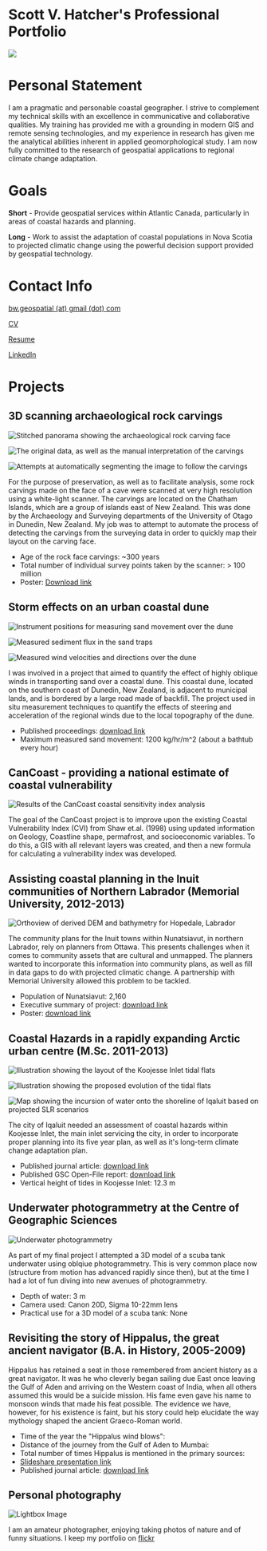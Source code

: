 # Scott V. Hatcher's Professional Portfolio

![](./img/profile_pic.jpg)

# Personal Statement

I am a pragmatic and personable coastal geographer. I strive to complement my
technical skills with an excellence in communicative and collaborative
qualities. My training has provided me with a grounding in modern GIS and
remote sensing technologies, and my experience in research has given me the
analytical abilities inherent in applied geomorphological study. I am now fully
committed to the research of geospatial applications to regional climate change
adaptation.

# Goals

**Short** - Provide geospatial services within Atlantic Canada, particularly in
areas of coastal hazards and planning.

**Long** - Work to assist the adaptation of coastal populations in Nova Scotia
to projected climatic change using the powerful decision support provided by
geospatial technology.

# Contact Info

[bw.geospatial (at) gmail (dot) com](mailto://bw.geospatial@gmail.com)

[CV](https://www.dropbox.com/s/pr37f6wlz3l2igq/SVHatcher_CV.pdf?dl=0)

[Resume](https://www.dropbox.com/s/01i20w8pb0f1iaq/SVHatcher_CV_geospatial_tech.pdf?dl=0)

[LinkedIn](https://ca.linkedin.com/in/svhatcher)

# Projects

## 3D scanning archaeological rock carvings

![Stitched panorama showing the archaeological rock carving face](./img/chatham1.png)

![The original data, as well as the manual interpretation of the carvings](./img/chatham4.png)

![Attempts at automatically segmenting the image to follow the carvings](./img/chatham3.png)

For the purpose of preservation, as well as to facilitate analysis, some rock
carvings made on the face of a cave were scanned at very high resolution using
a white-light scanner. The carvings are located on the Chatham Islands, which
are a group of islands east of New Zealand. This was done by the Archaeology
and Surveying departments of the University of Otago in Dunedin, New Zealand.
My job was to attempt to automate the process of detecting the carvings from
the surveying data in order to quickly map their layout on the carving face.

  * Age of the rock face carvings: ~300 years
  * Total number of individual survey points taken by the scanner: > 100 million
  * Poster: [Download link](https://www.dropbox.com/s/jbat6o8cva9fz4x/SVHatcher_ESASummerSchool_poster.pdf?dl=0)

## Storm effects on an urban coastal dune

![Instrument positions for measuring sand movement over the dune](./img/dunedin1.png)

![Measured sediment flux in the sand traps](./img/dunedin2.png)

![Measured wind velocities and directions over the dune](./img/dunedin3.png)

I was involved in a project that aimed to quantify the effect of highly oblique
winds in transporting sand over a coastal dune. This coastal dune, located on
the southern coast of Dunedin, New Zealand, is adjacent to municipal lands, and
is bordered by a large road made of backfill. The project used in situ
measurement techniques to quantify the effects of steering and acceleration of
the regional winds due to the local topography of the dune.

  * Published proceedings: [download link](http://www.jcronline.org/doi/pdf/10.2112/SI75-059.1)
  * Maximum measured sand movement: 1200 kg/hr/m^2 (about a bathtub every hour)

## CanCoast - providing a national estimate of coastal vulnerability

![Results of the CanCoast coastal sensitivity index analysis](./img/CanCoast_CSI2.png)

The goal of the CanCoast project is to improve upon the existing Coastal
Vulnerability Index (CVI) from Shaw et.al. (1998) using updated information on
Geology, Coastline shape, permafrost, and socioeconomic variables. To do this,
a GIS with all relevant layers was created, and then a new formula for
calculating a vulnerability index was developed.

## Assisting coastal planning in the Inuit communities of Northern Labrador (Memorial University, 2012-2013)

![Orthoview of derived DEM and bathymetry for Hopedale, Labrador](./img/sci1.png)

The community plans for the Inuit towns within Nunatsiavut, in northern
Labrador, rely on planners from Ottawa. This presents challenges when it comes
to community assets that are cultural and unmapped. The planners wanted to
incorporate this information into community plans, as well as fill in data gaps
to do with projected climatic change. A partnership with Memorial University
allowed this problem to be tackled.

  * Population of Nunatsiavut: 2,160
  * Executive summary of project: [download link](http://nainresearchcentre.com/wp-content/uploads/2013/04/SakKija%CC%82nginnatuk-Nunalik_Learning-from-the-coast-executive-summary_low-res.pdf)
  * Poster: [download link](http://nainresearchcentre.com/wp-content/uploads/2013/04/ArcticNetPoster_finalWeb.pdf)

## Coastal Hazards in a rapidly expanding Arctic urban centre (M.Sc. 2011-2013)  

![Illustration showing the layout of the Koojesse Inlet tidal flats](./img/iqaluit1.png)

![Illustration showing the proposed evolution of the tidal flats](./img/iqaluit2.png)

![Map showing the incursion of water onto the shoreline of Iqaluit based on projected SLR scenarios](./img/arctic2.png)

The city of Iqaluit needed an assessment of coastal hazards within Koojesse
Inlet, the main inlet servicing the city, in order to incorporate proper
planning into its five year plan, as well as it's long-term climate change
adaptation plan.

  * Published journal article: [download link](http://arctic.journalhosting.ucalgary.ca/arctic/index.php/arctic/article/view/4526)
  * Published GSC Open-File report: [download link](http://publications.gc.ca/collections/collection_2016/rncan-nrcan/M183-2-7653-eng.pdf)
  * Vertical height of tides in Koojesse Inlet: 12.3 m

## Underwater photogrammetry at the Centre of Geographic Sciences

![Underwater photogrammetry](./img/und_photogrammetry1.jpg)

As part of my final project I attempted a 3D model of a scuba tank underwater
using oblqiue photogrammetry. This is very common place now (structure from
motion has advanced rapidly since then), but at the time I had a lot of fun
diving into new avenues of photogrammetry.

  * Depth of water: 3 m
  * Camera used: Canon 20D, Sigma 10-22mm lens
  * Practical use for a 3D model of a scuba tank: None

## Revisiting the story of Hippalus, the great ancient navigator (B.A. in History, 2005-2009)

Hippalus has retained a seat in those remembered from ancient history as a
great navigator. It was he who cleverly began sailing due East once leaving the
Gulf of Aden and arriving on the Western coast of India, when all others
assumed this would be a suicide mission. His fame even gave his name to monsoon
winds that made his feat possible. The evidence we have, however, for his
existence is faint, but his story could help elucidate the way mythology shaped
the ancient Graeco-Roman world.

  * Time of the year the "Hippalus wind blows":
  * Distance of the journey from the Gulf of Aden to Mumbai:
  * Total number of times Hippalus is mentioned in the primary sources:
  * [Slideshare presentation link](http://www.slideshare.net/ScottHatcher5/the-birth-of-the-monsoon-winds)
  * Published journal article: [download link](http://www.tandfonline.com/doi/full/10.1179/0082288413Z.00000000015)

## Personal photography

![Lightbox Image](./img/lightbox.png)

I am an amateur photographer, enjoying taking photos of nature and of funny
situations. I keep my portfolio on [flickr](https://www.flickr.com/gp/143183184@N04/yHT3X4)
